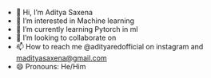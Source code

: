 - 👋 Hi, I’m Aditya Saxena
- 👀 I’m interested in Machine learning
- 🌱 I’m currently learning Pytorch in ml
- 💞️ I’m looking to collaborate on 
- 📫 How to reach me @adityaredofficial on instagram and madityasaxena@gmail.com
- 😄 Pronouns: He/Him
  

<!---
Anakintano/Anakintano is a ✨ special ✨ repository because its `README.md` (this file) appears on your GitHub profile.
You can click the Preview link to take a look at your changes.
--->
